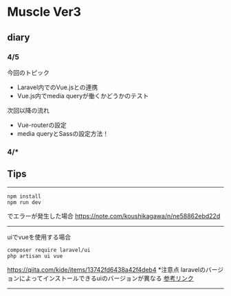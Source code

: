 # Muscle Ver3

## diary
### 4/5
今回のトピック
- Laravel内でのVue.jsとの連携
- Vue.js内でmedia queryが働くかどうかのテスト

次回以降の流れ
- Vue-routerの設定
- media queryとSassの設定方法！

### 4/*



## Tips
---
```
npm install
npm run dev
```
でエラーが発生した場合
https://note.com/koushikagawa/n/ne58862ebd22d

---
uiでvueを使用する場合
```
composer require laravel/ui
php artisan ui vue
```
https://qiita.com/kide/items/13742fd6438a42f4deb4
*注意点
laravelのバージョンによってインストールできるuiのバージョンが異なる
[参考リンク](https://packagist.org/packages/laravel/ui)

---

